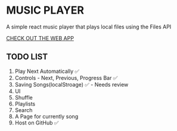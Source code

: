 # MUSIC PLAYER

 A simple react music player that plays local files using the Files API 

 [CHECK OUT THE WEB APP](https://ashinzekene.github.io/music-player)

## TODO LIST
1. Play Next Automatically ✅
1. Controls - Next, Previous, Progress Bar ✅
1. Saving Songs(localStroage) ✅ - Needs review
1. UI
1. Shuffle
1. Playlists
1. Search
1. A Page for currently song
1. Host on GitHub ✅

